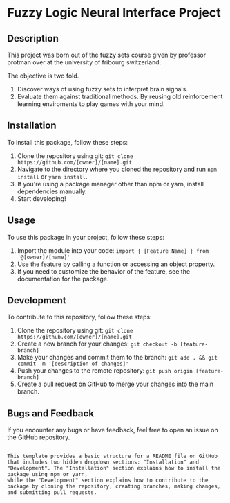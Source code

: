 # Fuzzy Logic Neural Interface Project 

## Description
This project was born out of the fuzzy sets course given by professor protman over at the university of fribourg switzerland. 

The objective is two fold. 
1. Discover ways of using fuzzy sets to interpret brain signals. 
2. Evaluate them against traditional methods. By reusing old reinforcement learning enviroments to play games with your mind.

## Installation
To install this package, follow these steps:

1. Clone the repository using git: `git clone https://github.com/[owner]/[name].git`
2. Navigate to the directory where you cloned the repository and run `npm install` or `yarn install`.
3. If you're using a package manager other than npm or yarn, install dependencies manually.
4. Start developing!

## Usage
To use this package in your project, follow these steps:

1. Import the module into your code: `import { [Feature Name] } from '@[owner]/[name]'`
2. Use the feature by calling a function or accessing an object property.
3. If you need to customize the behavior of the feature, see the documentation for the package.

## Development
To contribute to this repository, follow these steps:

1. Clone the repository using git: `git clone https://github.com/[owner]/[name].git`
2. Create a new branch for your changes: `git checkout -b [feature-branch]`
3. Make your changes and commit them to the branch: `git add . && git commit -m '[description of changes]'`
4. Push your changes to the remote repository: `git push origin [feature-branch]`
5. Create a pull request on GitHub to merge your changes into the main branch.

## Bugs and Feedback
If you encounter any bugs or have feedback, feel free to open an issue on the GitHub repository.
```

This template provides a basic structure for a README file on GitHub that includes two hidden dropdown sections: "Installation" and "Development". The "Installation" section explains how to install the package using npm or yarn, 
while the "Development" section explains how to contribute to the package by cloning the repository, creating branches, making changes, and submitting pull requests.

